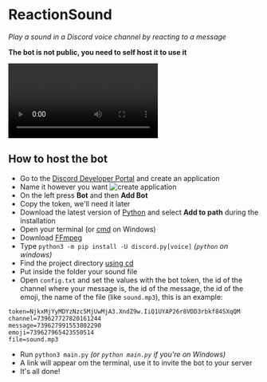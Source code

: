 # ReactionSound
*Play a sound in a Discord voice channel by reacting to a message*

**The bot is not public, you need to self host it to use it**

![example](https://elon-musk.is-inside.me/hd8u88om.mp4)

## How to host the bot
- Go to the [Discord Developer Portal](https://discord.com/developers/applications) and create an application
- Name it however you want
![create application](https://elon-musk.is-inside.me/iSf0cExt.png)
- On the left press **Bot** and then **Add Bot**
- Copy the token, we'll need it later
- Download the latest version of [Python](https://www.python.org/downloads/) and select **Add to path** during the installation
- Open your terminal (or [cmd](https://www.quora.com/How-do-I-open-terminal-in-windows#:~:text=Press%20%22Win%2DR%2C%22,session%20using%20just%20your%20keyboard.&text=Click%20the%20%22Start%20%3E%3E%20Program,session%20using%20just%20your%20mouse.) on Windows)
- Download [FFmpeg](https://ffmpeg.org/download.html)
- Type `python3 -m pip install -U discord.py[voice]` *(`python` on windows)*
- Find the project directory [using cd](http://modulesunraveled.com/command-line-beginners/moving-and-out-directories-cd-command)
- Put inside the folder your sound file
- Open `config.txt` and set the values with the bot token, the id of the channel where your message is, the id of the message, the id of the emoji, the name of the file (like `sound.mp3`), this is an example:
```
token=NjkxMjYyMDYzNzc5MjUwMjA3.XndZ9w.IiQ1UYAP26r8VDD3rbkf84SXqQM
channel=739627727820161244
message=739627991553802290
emoji=739627965423550514
file=sound.mp3
```
- Run `python3 main.py` *(or `python main.py` if you're on Windows)*
- A link will appear om the terminal, use it to invite the bot to your server
- It's all done!
